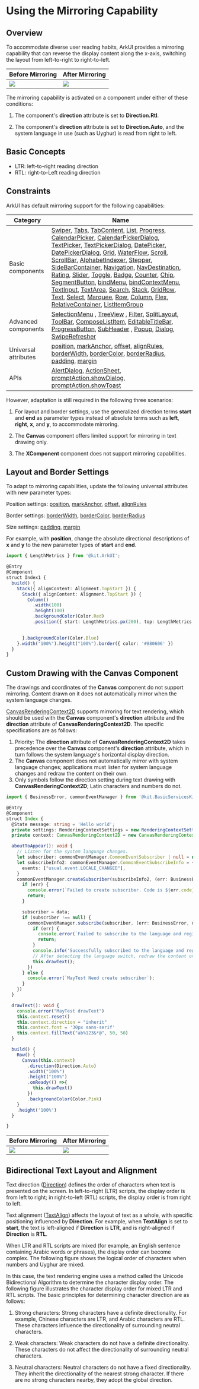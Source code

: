 # Using the Mirroring Capability

## Overview

To accommodate diverse user reading habits, ArkUI provides a mirroring capability that can reverse the display content along the x-axis, switching the layout from left-to-right to right-to-left.

| Before Mirroring         | After Mirroring                                 |
| ----------- | ----------------------------------- |
|![](figures/mirroring_1-0.PNG)|![](figures/mirroring_1-1.PNG)|

The mirroring capability is activated on a component under either of these conditions:

1. The component's **direction** attribute is set to **Direction.Rtl**.

2. The component's **direction** attribute is set to **Direction.Auto**, and the system language in use (such as Uyghur) is read from right to left.

## Basic Concepts

- LTR: left-to-right reading direction
- RTL: right-to-Left reading direction

## Constraints

ArkUI has default mirroring support for the following capabilities:

| Category    | Name                                                        |
| -------- | ------------------------------------------------------------ |
| Basic components| [Swiper](../reference/apis-arkui/arkui-ts/ts-container-swiper.md), [Tabs](../reference/apis-arkui/arkui-ts/ts-container-tabs.md), [TabContent](../reference/apis-arkui/arkui-ts/ts-container-tabcontent.md), [List](../reference/apis-arkui/arkui-ts/ts-container-list.md), [Progress](../reference/apis-arkui/arkui-ts/ts-basic-components-progress.md), [CalendarPicker](../reference/apis-arkui/arkui-ts/ts-basic-components-calendarpicker.md), [CalendarPickerDialog](../reference/apis-arkui/arkui-ts/ts-methods-calendarpicker-dialog.md), [TextPicker](../reference/apis-arkui/arkui-ts/ts-basic-components-textpicker.md), [TextPickerDialog](../reference/apis-arkui/arkui-ts/ts-methods-textpicker-dialog.md), [DatePicker](../reference/apis-arkui/arkui-ts/ts-basic-components-datepicker.md), [DatePickerDialog](../reference/apis-arkui/arkui-ts/ts-methods-datepicker-dialog.md), [Grid](../reference/apis-arkui/arkui-ts/ts-container-grid.md), [WaterFlow](../reference/apis-arkui/arkui-ts/ts-container-waterflow.md), [Scroll](../reference/apis-arkui/arkui-ts/ts-container-scroll.md), [ScrollBar](../reference/apis-arkui/arkui-ts/ts-basic-components-scrollbar.md), [AlphabetIndexer](../reference/apis-arkui/arkui-ts/ts-container-alphabet-indexer.md), [Stepper](../reference/apis-arkui/arkui-ts/ts-basic-components-stepper.md), [SideBarContainer](../reference/apis-arkui/arkui-ts/ts-container-sidebarcontainer.md), [Navigation](../reference/apis-arkui/arkui-ts/ts-basic-components-navigation.md), [NavDestination](../reference/apis-arkui/arkui-ts/ts-basic-components-navdestination.md), [Rating](../reference/apis-arkui/arkui-ts/ts-basic-components-rating.md), [Slider](../reference/apis-arkui/arkui-ts/ts-basic-components-slider.md), [Toggle](../reference/apis-arkui/arkui-ts/ts-basic-components-toggle.md), [Badge](../reference/apis-arkui/arkui-ts/ts-container-badge.md), [Counter](../reference/apis-arkui/arkui-ts/ts-container-counter.md), [Chip](../reference/apis-arkui/arkui-ts/ohos-arkui-advanced-Chip.md), [SegmentButton](../reference/apis-arkui/arkui-ts/ohos-arkui-advanced-SegmentButton.md), [bindMenu](../reference/apis-arkui/arkui-ts/ts-universal-attributes-menu.md#bindmenu), [bindContextMenu](../reference/apis-arkui/arkui-ts/ts-universal-attributes-menu.md#bindcontextmenu8), [TextInput](../reference/apis-arkui/arkui-ts/ts-basic-components-textinput.md), [TextArea](../reference/apis-arkui/arkui-ts/ts-basic-components-textarea.md), [Search](../reference/apis-arkui/arkui-ts/ts-basic-components-search.md), [Stack](../reference/apis-arkui/arkui-ts/ts-container-stack.md), [GridRow](../reference/apis-arkui/arkui-ts/ts-container-gridrow.md), [Text](../reference/apis-arkui/arkui-ts/ts-basic-components-text.md), [Select](../reference/apis-arkui/arkui-ts/ts-basic-components-select.md), [Marquee](../reference/apis-arkui/arkui-ts/ts-basic-components-marquee.md), [Row](../reference/apis-arkui/arkui-ts/ts-container-row.md), [Column](../reference/apis-arkui/arkui-ts/ts-container-column.md), [Flex](../reference/apis-arkui/arkui-ts/ts-container-flex.md), [RelativeContainer](../reference/apis-arkui/arkui-ts/ts-container-relativecontainer.md), [ListItemGroup](../reference/apis-arkui/arkui-ts/ts-container-listitemgroup.md)|
| Advanced components| [SelectionMenu](../reference/apis-arkui/arkui-ts/ohos-arkui-advanced-SelectionMenu.md) , [TreeView](../reference/apis-arkui/arkui-ts/ohos-arkui-advanced-TreeView.md) , [Filter](../reference/apis-arkui/arkui-ts/ohos-arkui-advanced-Filter.md), [SplitLayout](../reference/apis-arkui/arkui-ts/ohos-arkui-advanced-SplitLayout.md), [ToolBar](../reference/apis-arkui/arkui-ts/ohos-arkui-advanced-ToolBar.md), [ComposeListItem](../reference/apis-arkui/arkui-ts/ohos-arkui-advanced-ComposeListItem.md), [EditableTitleBar](../reference/apis-arkui/arkui-ts/ohos-arkui-advanced-EditableTitleBar.md), [ProgressButton](../reference/apis-arkui/arkui-ts/ohos-arkui-advanced-ProgressButton.md), [SubHeader](../reference/apis-arkui/arkui-ts/ohos-arkui-advanced-SubHeader.md) , [Popup](../reference/apis-arkui/arkui-ts/ohos-arkui-advanced-Popup.md), [Dialog](../reference/apis-arkui/arkui-ts/ohos-arkui-advanced-Dialog.md), [SwipeRefresher](../reference/apis-arkui/arkui-ts/ohos-arkui-advanced-SwipeRefresher.md)|
| Universal attributes| [position](../reference/apis-arkui/arkui-ts/ts-universal-attributes-location.md#position), [markAnchor](../reference/apis-arkui/arkui-ts/ts-universal-attributes-location.md#markanchor), [offset](../reference/apis-arkui/arkui-ts/ts-universal-attributes-location.md#offset), [alignRules](../reference/apis-arkui/arkui-ts/ts-universal-attributes-location.md#alignrules12), [borderWidth](../reference/apis-arkui/arkui-ts/ts-universal-attributes-border.md#borderwidth), [borderColor](../reference/apis-arkui/arkui-ts/ts-universal-attributes-border.md#bordercolor), [borderRadius](../reference/apis-arkui/arkui-ts/ts-universal-attributes-border.md#borderradius), [padding](../reference/apis-arkui/arkui-ts/ts-universal-attributes-size.md#padding), [margin](../reference/apis-arkui/arkui-ts/ts-universal-attributes-size.md#margin)|
| APIs    | [AlertDialog](../reference/apis-arkui/arkui-ts/ts-methods-alert-dialog-box.md), [ActionSheet](../reference/apis-arkui/arkui-ts/ts-methods-action-sheet.md), [promptAction.showDialog](../reference/apis-arkui/js-apis-promptAction.md#promptactionshowdialogdeprecated), [promptAction.showToast](../reference/apis-arkui/js-apis-promptAction.md#promptactionshowtoastdeprecated)|

However, adaptation is still required in the following three scenarios:

1. For layout and border settings, use the generalized direction terms **start** and **end** as parameter types instead of absolute terms such as **left**, **right**, **x**, and **y**, to accommodate mirroring.

2. The **Canvas** component offers limited support for mirroring in text drawing only.

3. The **XComponent** component does not support mirroring capabilities.

## Layout and Border Settings

To adapt to mirroring capabilities, update the following universal attributes with new parameter types:

Position settings: [position](../reference/apis-arkui/arkui-ts/ts-universal-attributes-location.md#position), [markAnchor](../reference/apis-arkui/arkui-ts/ts-universal-attributes-location.md#markanchor), [offset](../reference/apis-arkui/arkui-ts/ts-universal-attributes-location.md#offset), [alignRules](../reference/apis-arkui/arkui-ts/ts-universal-attributes-location.md#alignrules12)

Border settings: [borderWidth](../reference/apis-arkui/arkui-ts/ts-universal-attributes-border.md#borderwidth), [borderColor](../reference/apis-arkui/arkui-ts/ts-universal-attributes-border.md#bordercolor), [borderRadius](../reference/apis-arkui/arkui-ts/ts-universal-attributes-border.md#borderradius)

Size settings: [padding](../reference/apis-arkui/arkui-ts/ts-universal-attributes-size.md#padding), [margin](../reference/apis-arkui/arkui-ts/ts-universal-attributes-size.md#margin)

For example, with **position**, change the absolute directional descriptions of **x** and **y** to the new parameter types of **start** and **end**.

```typeScript
import { LengthMetrics } from '@kit.ArkUI';

@Entry
@Component
struct Index1 {
  build() {
    Stack({ alignContent: Alignment.TopStart }) {
      Stack({ alignContent: Alignment.TopStart }) {
        Column()
          .width(100)
          .height(100)
          .backgroundColor(Color.Red)
          .position({ start: LengthMetrics.px(200), top: LengthMetrics.px(200) })  // Use the new LocalizedEdges parameter type added since API version 12 for supporting both LTR and RTL.
                                                                                   // It is equivalent to .position({ x: '200px', y: '200px' }) when only LTR is supported.

      }.backgroundColor(Color.Blue)
    }.width("100%").height("100%").border({ color: '#880606' })
  }
}
```

## Custom Drawing with the Canvas Component

The drawings and coordinates of the **Canvas** component do not support mirroring. Content drawn on it does not automatically mirror when the system language changes.

[CanvasRenderingContext2D](../reference/apis-arkui/arkui-ts/ts-canvasrenderingcontext2d.md) supports mirroring for text rendering, which should be used with the **Canvas** component's **direction** attribute and the **direction** attribute of **CanvasRenderingContext2D**. The specific specifications are as follows:

1. Priority: The **direction** attribute of **CanvasRenderingContext2D** takes precedence over the **Canvas** component's **direction** attribute, which in turn follows the system language's horizontal display direction.
2. The **Canvas** component does not automatically mirror with system language changes; applications must listen for system language changes and redraw the content on their own.
3. Only symbols follow the direction setting during text drawing with **CanvasRenderingContext2D**; Latin characters and numbers do not.

```typeScript
import { BusinessError, commonEventManager } from '@kit.BasicServicesKit';

@Entry
@Component
struct Index {
  @State message: string = 'Hello world';
  private settings: RenderingContextSettings = new RenderingContextSettings(true)
  private context: CanvasRenderingContext2D = new CanvasRenderingContext2D(this.settings)

  aboutToAppear(): void {
    // Listen for the system language changes.
    let subscriber: commonEventManager.CommonEventSubscriber | null = null;
    let subscribeInfo2: commonEventManager.CommonEventSubscribeInfo = {
      events: ["usual.event.LOCALE_CHANGED"],
    }
    commonEventManager.createSubscriber(subscribeInfo2, (err: BusinessError, data: commonEventManager.CommonEventSubscriber) => {
      if (err) {
        console.error(`Failed to create subscriber. Code is ${err.code}, message is ${err.message}`);
        return;
      }

      subscriber = data;
      if (subscriber !== null) {
        commonEventManager.subscribe(subscriber, (err: BusinessError, data: commonEventManager.CommonEventData) => {
          if (err) {
            console.error(`Failed to subscribe to the language and region status change event. Code: ${err.code}; message: ${err.message}`);
            return;
          }
          console.info('Successfully subscribed to the language and region status change event: data: ' + JSON.stringify(data))
          // After detecting the language switch, redraw the content on the Canvas component.
          this.drawText();
        })
      } else {
        console.error(`MayTest Need create subscriber`);
      }
    })
  }

  drawText(): void {
    console.error("MayTest drawText")
    this.context.reset()
    this.context.direction = "inherit"
    this.context.font = '30px sans-serif'
    this.context.fillText("ab%123&*@", 50, 50)
  }

  build() {
    Row() {
      Canvas(this.context)
        .direction(Direction.Auto)
        .width("100%")
        .height("100%")
        .onReady(() =>{
          this.drawText()
        })
        .backgroundColor(Color.Pink)
    }
    .height('100%')
  }

}
```

| Before Mirroring         | After Mirroring                                 |
| ----------- | ----------------------------------- |
|![](figures/mirroring_2-0.jpg)|![](figures/mirroring_2-1.jpg)|

## Bidirectional Text Layout and Alignment
Text direction ([Direction](../reference/apis-arkui/arkui-ts/ts-appendix-enums.md#direction)) defines the order of characters when text is presented on the screen. In left-to-right (LTR) scripts, the display order is from left to right; in right-to-left (RTL) scripts, the display order is from right to left.

Text alignment ([TextAlign](../reference/apis-arkui/arkui-ts/ts-appendix-enums.md#textalign)) affects the layout of text as a whole, with specific positioning influenced by **Direction**. For example, when **TextAlign** is set to **start**, the text is left-aligned if **Direction** is **LTR**, and is right-aligned if **Direction** is **RTL**.

When LTR and RTL scripts are mixed (for example, an English sentence containing Arabic words or phrases), the display order can become complex. The following figure shows the logical order of characters when numbers and Uyghur are mixed.



In this case, the text rendering engine uses a method called the Unicode Bidirectional Algorithm to determine the character display order. The following figure illustrates the character display order for mixed LTR and RTL scripts. The basic principles for determining character direction are as follows:
1. Strong characters: Strong characters have a definite directionality. For example, Chinese characters are LTR, and Arabic characters are RTL. These characters influence the directionality of surrounding neutral characters.

2. Weak characters: Weak characters do not have a definite directionality. These characters do not affect the directionality of surrounding neutral characters.

3. Neutral characters: Neutral characters do not have a fixed directionality. They inherit the directionality of the nearest strong character. If there are no strong characters nearby, they adopt the global direction.

